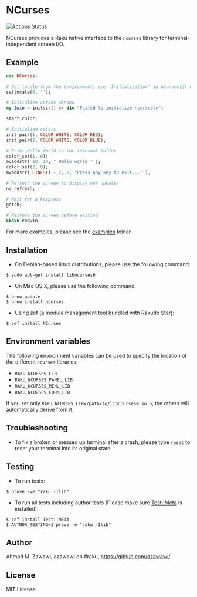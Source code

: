 # NCurses
[![Actions
Status](https://github.com/azawawi/raku-ncurses/workflows/test/badge.svg)](https://github.com/azawawi/raku-ncurses/actions)

NCurses provides a Raku native interface to the `ncurses` library for
terminal-independent screen I/O.

## Example

```raku
use NCurses;

# Set locale from the environment; see 'Initialization' in ncurses(3) man page
setlocale(0, '');

# Initialize curses window
my $win = initscr() or die "Failed to initialize ncurses\n";

start_color;

# Initialize colors
init_pair(1, COLOR_WHITE, COLOR_RED);
init_pair(2, COLOR_WHITE, COLOR_BLUE);

# Print Hello World to the internal buffer
color_set(1, 0);
mvaddstr( 10, 10, " Hello world " );
color_set(2, 0);
mvaddstr( LINES() - 2, 2, "Press any key to exit..." );

# Refresh the screen to display our updates
nc_refresh;

# Wait for a keypress
getch;

# Restore the screen before exiting
LEAVE endwin;
```

For more examples, please see the [examples](examples) folder.

## Installation

* On Debian-based linux distributions, please use the following command:
```
$ sudo apt-get install libncurses6
```

* On Mac OS X, please use the following command:
```
$ brew update
$ brew install ncurses
```

* Using zef (a module management tool bundled with Rakudo Star):
```
$ zef install NCurses
```

## Environment variables

The following environment variables can be used to specify the location of the
different `ncurses` libraries:
- `RAKU_NCURSES_LIB`
- `RAKU_NCURSES_PANEL_LIB`
- `RAKU_NCURSES_MENU_LIB`
- `RAKU_NCURSES_FORM_LIB`

If you set only `RAKU_NCURSES_LIB=/path/to/libncursesw.so.6`, the others
will automatically derive from it.

## Troubleshooting

- To fix a broken or messed up terminal after a crash, please type `reset` to
reset your terminal into its original state.

## Testing

- To run tests:
```
$ prove -ve "raku -Ilib"
```

- To run all tests including author tests (Please make sure
[Test::Meta](https://github.com/jonathanstowe/Test-META) is installed):
```
$ zef install Test::META
$ AUTHOR_TESTING=1 prove -e "raku -Ilib"
```

## Author

Ahmad M. Zawawi, azawawi on #raku, https://github.com/azawawi/

## License

MIT License
